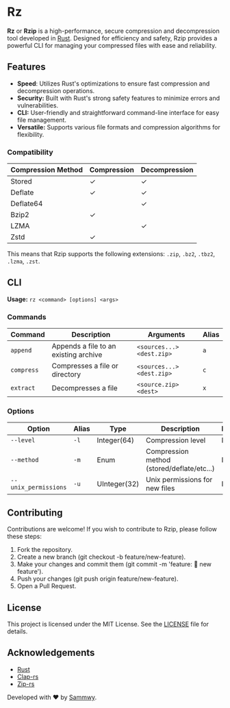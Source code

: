 # Rz

**Rz** or **Rzip** is a high-performance, secure compression and decompression tool developed in [Rust](https://rust-lang.org/). Designed for efficiency and safety, Rzip provides a powerful CLI for managing your compressed files with ease and reliability.

## Features

- **Speed**: Utilizes Rust's optimizations to ensure fast compression and decompression operations.
- **Security:** Built with Rust's strong safety features to minimize errors and vulnerabilities.
- **CLI:** User-friendly and straightforward command-line interface for easy file management.
- **Versatile:** Supports various file formats and compression algorithms for flexibility.

### Compatibility

| Compression Method | Compression | Decompression |
| ------------------ | ----------- | ------------- |
| Stored             | ✓           | ✓             |
| Deflate            | ✓           | ✓             |
| Deflate64          |             | ✓             |
| Bzip2              | ✓           |               |
| LZMA               |             | ✓             |
| Zstd               | ✓           |               |

This means that Rzip supports the following extensions:
`.zip`, `.bz2`, `.tbz2`, `.lzma`, `.zst`.

## CLI

**Usage:** `rz <command> [options] <args>`

### Commands

| Command | Description | Arguments | Alias |
| ------- | ----------- | --------- | ----- |
| `append` | Appends a file to an existing archive | `<sources...> <dest.zip>` | `a` |
| `compress` | Compresses a file or directory |`<sources...> <dest.zip>` | `c` |
| `extract` | Decompresses a file | `<source.zip> <dest>` | `x` |

### Options

| Option | Alias | Type | Description | Required |
| ------ | ----- | ---- | ----------- | -------- |
| `--level` | `-l` | Integer(64) | Compression level | No |
| `--method` | `-m` | Enum | Compression method (stored/deflate/etc...) | No |
| `--unix_permissions` | `-u` | UInteger(32) | Unix permissions for new files | No |

## Contributing

Contributions are welcome! If you wish to contribute to Rzip, please follow these steps:

1. Fork the repository.
2. Create a new branch (git checkout -b feature/new-feature).
3. Make your changes and commit them (git commit -m 'feature: 🌱 new feature').
4. Push your changes (git push origin feature/new-feature).
5. Open a Pull Request.

## License

This project is licensed under the MIT License. See the [LICENSE](LICENSE) file for details.

## Acknowledgements

- [Rust](https://rust-lang.org/)
- [Clap-rs](https://github.com/clap-rs/clap)
- [Zip-rs](hhttps://github.com/zip-rs/zip2)

Developed with ❤️ by [Sammwy](https://github.com/sammwyy).
